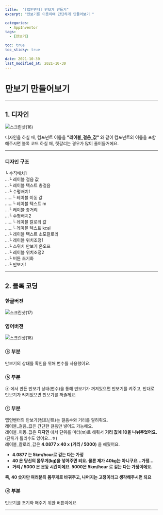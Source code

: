 ```yaml
---
title:  "[앱인벤터] 만보기 만들기"
excerpt: "만보기를 이용하여 간단하게 만들어보기 "

categories:
  - AppInventor
tags:
  - [만보기]

toc: true
toc_sticky: true
 
date: 2021-10-30
last_modified_at: 2021-10-30
---
```


# 만보기 만들어보기

---

## 1. 디자인
![스크린샷(16)](https://user-images.githubusercontent.com/55564114/139522930-b7042832-bd15-4011-a42f-cfea3f77cd18.png)

디자인을 하실 때, 컴포넌트 이름을 **"레이블_걸음_값"** 와 같이 컴포넌트의 이름을 포함해주시면 블록 코드 하실 때, 헷갈리는 경우가 많이 줄어들거에요.

---

### 디자인 구조

└ 수직배치1  
  ...└ 레이블 걸음 값  
  ...└ 레이블 텍스트 총걸음  
  ...└ 수평배치1  
  ......└ 레이블 이동 값  
  ......└ 레이블 텍스트 m  
  ...└ 레이블 총거리  
  ...└ 수평배치2  
  ......└ 레이블 칼로리 값  
  ......└ 레이블 텍스트 kcal  
  ...└ 레이블 텍스트 소모칼로리  
  ...└ 레이블 위치조정1  
  ...└ 스위치 만보기 온오프  
  ...└ 레이블 위치조정2  
  ...└ 버튼 초기화  
  ...└ 만보기1  

---

## 2. 블록 코딩

### 한글버전
![스크린샷(17)](https://user-images.githubusercontent.com/55564114/139523370-84bca282-1c51-45ce-aedb-e48ed52f253a.png)

### 영어버전
![스크린샷(18)](https://user-images.githubusercontent.com/55564114/139524154-11be98f1-670b-4c97-8807-fd2693567cbc.png)

### ⓐ 부분

만보기의 상태를 확인을 위해 변수를 사용했어요.

### ⓑ 부분

ⓐ 에서 만든 만보기 상태(변수)을 통해 만보기가 꺼져있으면 만보기를 켜주고, 반대로 만보기가 켜져있으면 만보기를 꺼줄게요.

### ⓒ 부분

앱인벤터의 만보기(컴포넌트)는 걸음수와 거리를 알려줘요.  
  레이블_걸음_값은 간단한 걸음만 넣어도 가능해요.  
  레이블_이동_값은 **디자인** 에서 단위를 미터(m)로 해줘서 **거리 값에 10을 나눠주었어요.** (단위가 틀리수도 있어요...ㅎ)  
  레이블_칼로리_값은 **4.0877 x 40 x (거리 / 5000)** 을 해줬어요.   
  - **4.0877 는 5km/hour로 걷는 다는 가정**  
  - **40 은 당신의 몸무게(kg)을 넣어주면 되요. 물론 제가 40kg는 아니구요...가정...**  
  - **거리 / 5000 은 운동 시간이에요. 5000은 5km/hour 로 걷는 다는 가정이에요.**  
    
  **즉, 40 숫자만 여러분의 몸무게로 바꿔주고, 나머지는 고정이라고 생각해주시면 되요**  

### ⓓ 부분

만보기를 초기화 해주기 위한 버튼이에요. 

---
